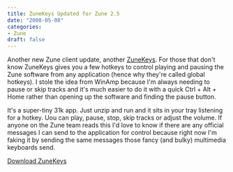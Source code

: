 ```yaml
---
title: ZuneKeys Updated for Zune 2.5
date: "2008-05-08"
categories:
- Zune
draft: false
---
```


Another new Zune client update, another [ZuneKeys](/zunekeys-global-hotkey-support-for-zune). For those that don't know ZuneKeys gives you a few hotkeys to control playing and pausing the Zune software from any application (hence why they're called global hotkeys). I stole the idea from WinAmp because I'm always needing to pause or skip tracks and it's much easier to do it with a quick Ctrl + Alt + Home rather than opening up the software and finding the pause button.

It's a super-tiny 31k app. Just unzip and run and it sits in your tray listening for a hotkey. Uou can play, pause, stop, skip tracks or adjust the volume. If anyone on the Zune team reads this I'd love to know if there are any official messages I can send to the application for control because right now I'm faking it by sending the same messages those fancy (and bulky) multimedia keyboards send.

[Download ZuneKeys](/downloads/ZuneKeys.zip)

